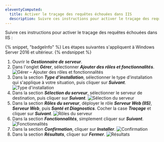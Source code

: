 ```yaml
---
eleventyComputed:
  title: Activer le traçage des requêtes échouées dans IIS
  description: Suivre ces instructions pour activer le traçage des requêtes échouées dans IIS.
---
```

Suivre ces instructions pour activer le traçage des requêtes échouées dans IIS :

{% snippet, "badgeInfo" %}
Les étapes suivantes s'appliquent à Windows Server 2016 et ultérieur.
{% endsnippet %}

1. Ouvrir le ***Gestionnaire de serveur***.
1. Dans l'onglet ***Gérer***, sélectionner ***Ajouter des rôles et fonctionnalités***.
![Gérer – Ajouter des rôles et fonctionnalités](https://cdnweb.devolutions.net/docs/docs_en_kb_KB4317.png)
1. Dans la section ***Type d'installation***, sélectionner le type d'installation qui s'applique à votre situation, puis cliquer sur ***Suivant***.
![Type d'installation](https://cdnweb.devolutions.net/docs/docs_en_kb_KB4318.png)
1. Dans la section ***Sélection du serveur***, sélectionner le serveur de destination, puis cliquer sur ***Suivant***.
![Sélection du serveur](https://cdnweb.devolutions.net/docs/docs_en_kb_KB4319.png)
1. Dans la section ***Rôles du serveur***, déployer le rôle ***Serveur Web (IIS)***, ***Serveur Web***, puis ***Santé et Diagnostics***. Cocher la case ***Traçage*** et cliquer sur ***Suivant***.
![Rôles du serveur](https://cdnweb.devolutions.net/docs/docs_en_kb_KB4320.png)
1. Dans la section ***Fonctionnalités***, simplement cliquer sur ***Suivant***.
![Fonctionnalités](https://cdnweb.devolutions.net/docs/docs_en_kb_KB4321.png)
1. Dans la section ***Confirmation***, cliquer sur ***Installer***.
![Confirmation](https://cdnweb.devolutions.net/docs/docs_en_kb_KB4322.png)
1. Dans la section ***Résultats***, cliquer sur ***Fermer***.
![Résultats](https://cdnweb.devolutions.net/docs/docs_en_kb_KB4323.png)
